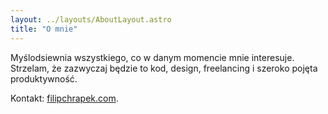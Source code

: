 ```yaml
---
layout: ../layouts/AboutLayout.astro
title: "O mnie"
---
```


Myślodsiewnia wszystkiego, co w danym momencie mnie interesuje. Strzelam, że zazwyczaj będzie to kod, design, freelancing i szeroko pojęta produktywność.

Kontakt: [filipchrapek.com](mailto:hello@filipchrapek.com).
